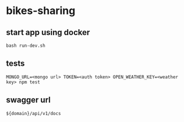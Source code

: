 # bikes-sharing

## start app using docker

```
bash run-dev.sh
```

## tests

```
MONGO_URL=<mongo url> TOKEN=<auth token> OPEN_WEATHER_KEY=<weather key> npm test
```

## swagger url

```
${domain}/api/v1/docs
```